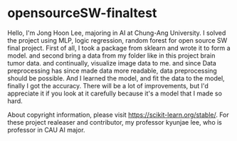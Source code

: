 # opensourceSW-finaltest

Hello, I'm Jong Hoon Lee, majoring in AI at Chung-Ang University. I solved the project using MLP, logic regression, random forest for open source SW final project. First of all, I took a package from sklearn and wrote it to form a model. and second bring a data from my folder like in this project brain tumor data. and continually, visualize image data to me. and since Data preprocessing has since made data more readable, data preprocessing should be possible. And I learned the model, and fit the data to the model, finally I got the accuracy. There will be a lot of improvements, but I'd appreciate it if you look at it carefully because it's a model that I made so hard.

About copyright information, please visit https://scikit-learn.org/stable/.
For these project realeaser and contributor, my professor kyunjae lee, who is professor in CAU AI major.
